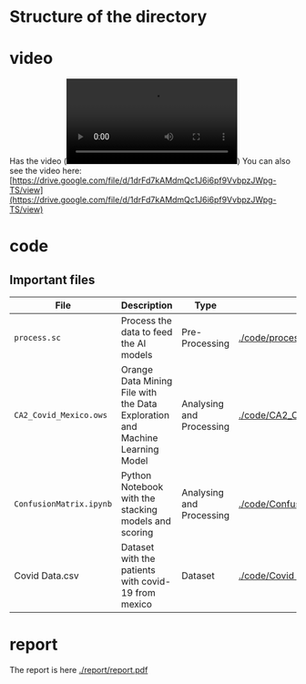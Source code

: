 
# Structure of the directory

# video
Has the video (<video controls src="./video/presentation.mp4" title="Title"></video>)
You can also see the video here: [https://drive.google.com/file/d/1drFd7kAMdmQc1J6i6pf9VvbpzJWpg-TS/view](https://drive.google.com/file/d/1drFd7kAMdmQc1J6i6pf9VvbpzJWpg-TS/view)

# code
## Important files

| File | Description  | Type | Link |
| ------- | --- | --- | ---- |
| `process.sc` | Process the data to feed the AI models | Pre-Processing | [./code/process.sc](./code/process.sc) |
| `CA2_Covid_Mexico.ows` | Orange Data Mining File with the Data Exploration and Machine Learning Model | Analysing and Processing | [./code/CA2_Covid_Mexico.ows](./code/CA2_Covid_Mexico.ows) |
| `ConfusionMatrix.ipynb` | Python Notebook with the stacking models and scoring | Analysing and Processing | [./code/ConfusionMatrix.ipynb](./code/ConfusionMatrix.ipynb) |
| Covid Data.csv | Dataset with the patients with covid-19 from mexico | Dataset | [./code/Covid Data.csv](<./code/Covid Data.csv>) |

# report

The report is here [./report/report.pdf](./report/report.pdf)
